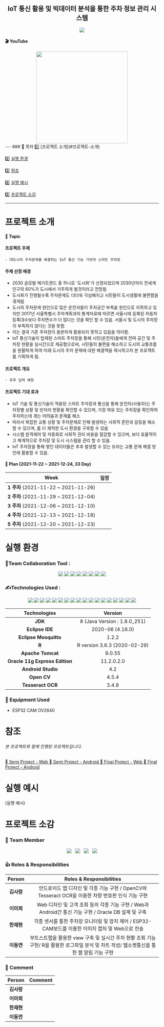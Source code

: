 <div align=center><h2>IoT 통신 활용 및 빅데이터 분석을 통한 주차 정보 관리 시스템</h2></div>
<div align=center><a href="https://github.com/4rangKim/FinalProject"><img src="https://hits.seeyoufarm.com/api/count/incr/badge.svg?url=https%3A%2F%2Fgithub.com%2F4rangKim%2FFinalProject&count_bg=%23434343&title_bg=%23F7C873&icon=&icon_color=%23FFFFFF&title=hits&edge_flat=false"/></a></div>

#### 🎬 **YouTube**

<div align=center><a href="https://youtu.be/5tHslKBJ8xk?t=0s"><img src="http://img.youtube.com/vi/5tHslKBJ8xk/0.jpg" width="300" height="300"></a></div>
---
### 📌 목차
1️⃣ [프로젝트 소개](#프로젝트-소개)

2️⃣ [실행 환경](#실행-환경)

3️⃣ [참조](#참조)

4️⃣ [실행 예시](#실행-예시)

5️⃣ [프로젝트 소감](#프로젝트-소감)

---
# 프로젝트 소개

#### 📍 **Topic**

#### 프로젝트 주제

	- 대도시의 주차문제를 해결하는 IoT 통신 기능 기반의 스마트 주차장

#### 주제 선정 배경

 - 2030 글로벌 메가트렌드 중 하나로 '도시화'가 선정되었으며 2030년까지 전세계 인구의 60%가 도시에서 거주하게 될것이라고 전망됨
 - 도시화가 진행될수록 주차문제도 더더욱 극심해지고 시민들이 도시생활에 불편함을 겪게됨
 - 도시의 주차문제 원인으로 많은 운전자들이 주차공간 부족을 원인으로 지목하고 있지만 2017년 서울특별시 주차계획과의 통계자료에 따르면 서울시에 등록된 자동차 등록대수보다 주차면수가 더 많다는 것을 확인 할 수 있음. 서울시 및 도시의 주차장이 부족하지 않다는 것을 뜻함.
 - 이는 결국 기존 주차장이 충분하게 활용되지 못하고 있음을 의미함.
 - IoT 통신기술이 탑재된 스마트 주차장을 통해 시민(운전자)들에게 잔여 공간 및 주차장 현황을 실시간으로 제공함으로써, 시민들의 불편을 해소하고 도시의 교통흐름을 원활하게 하여 미래 도시의 주차 문제에 대한 해결책을 제시하고자 본 프로젝트를 기획하게 됨.

#### 프로젝트 개요

	- 추후 입력 예정

#### 프로젝트 기대 효과

 - IoT 기술 및 통신기술이 적용된 스마트 주차장과 통신을 통해 운전자(사용자)는 주차장별 상황 및 빈자리 현황을 확인할 수 있으며, 가장 여유 있는 주차장을 확인하여 주차하는데 겪는 어려움과 문제를 해소
 - 따라서 복잡한 교통 상황 및 주차문제로 인해 발생하는 사회적 혼란과 갈등을 해소할 수 있으며, 좀 더 쾌적한 도시 환경을 구축할 수 있음
 - 시스템 원격제어 및 자동화로 사회적 관리 비용을 절감할 수 있으며, 보다 효율적이고 체계적으로 주차장 및 도시 시스템을 관리 할 수 있음.
 - IoT 주차장을 통해 쌓인 데이터들은 추후 발생할 수 있는 또라는 교통 문제 해결 방안에 활용할 수 있음.

#### 📆 **Plan (2021-11-22 ~ 2021-12-24, 33 Day)**

|               **Week**               | **일정** |
| :----------------------------------: | :------: |
| **1 주차** (2021-11-22 ~ 2021-11-26) |          |
| **2 주차** (2021-11-29 ~ 2021-12-04) |          |
| **3 주차** (2021-12-06 ~ 2021-12-10) |          |
| **4 주차** (2021-12-13 ~ 2021-12-18) |          |
| **5 주차** (2021-12-20 ~ 2021-12-23) |          |

# 실행 환경
### 🤝Team Collaboration Tool : 
<div align=center>
<img src="https://img.shields.io/badge/GitHub-181717?style=for-the-badge&logo=GitHub&logoColor=white">&nbsp;<img src="https://img.shields.io/badge/Zoom-2D8CFF?style=for-the-badge&logo=Zoom&logoColor=white">&nbsp;<img src="https://img.shields.io/badge/Miro-050038?style=for-the-badge&logo=Miro&logoColor=white">&nbsp;<img src="https://img.shields.io/badge/allo-ffffff?style=for-the-badge">&nbsp;<img src="https://img.shields.io/badge/Google Drive-4285F4?style=for-the-badge&logo=Google Drive&logoColor=white">&nbsp;<img src="https://img.shields.io/badge/Google Docs-4d8aed?style=for-the-badge">&nbsp;<img src="https://img.shields.io/badge/Google Sheets-34A853?style=for-the-badge&logo=Google Sheets&logoColor=white">&nbsp;<img src="https://img.shields.io/badge/Google Slides-edb413?style=for-the-badge">
</div>

### ✍Technologies Used : 

<div align=center>
<img src="https://img.shields.io/badge/java-007396?style=for-the-badge&logo=java&logoColor=white">&nbsp;<img src="https://img.shields.io/badge/JavaScript-F7DF1E?style=for-the-badge&logo=JavaScript&logoColor=white">&nbsp;<img src="https://img.shields.io/badge/Spring-6DB33F?style=for-the-badge&logo=Spring&logoColor=white">&nbsp;<img src="https://img.shields.io/badge/jQuery-0769AD?style=for-the-badge&logo=jQuery&logoColor=white">&nbsp;<img src="https://img.shields.io/badge/HTML5-E34F26?style=for-the-badge&logo=HTML5&logoColor=white">&nbsp;<img src="https://img.shields.io/badge/CSS3-1572B6?style=for-the-badge&logo=CSS3&logoColor=white">&nbsp;<img src="https://img.shields.io/badge/Bootstrap-7952B3?style=for-the-badge&logo=Bootstrap&logoColor=white">&nbsp;<img src="https://img.shields.io/badge/Eclipse IDE-2C2255?style=for-the-badge&logo=Eclipse IDE&logoColor=white">&nbsp;<img src="https://img.shields.io/badge/Eclipse Mosquitto-3C5280?style=for-the-badge&logo=EclipseMosquitto&logoColor=white">&nbsp;<img src="https://img.shields.io/badge/R-276DC3?style=for-the-badge&logo=R&logoColor=white">&nbsp;<img src="https://img.shields.io/badge/Apache Tomcat-F8DC75?style=for-the-badge&logo=ApacheTomcat&logoColor=black">&nbsp;<img src="https://img.shields.io/badge/Oracle-F80000?style=for-the-badge&logo=Oracle&logoColor=white">&nbsp;<img src="https://img.shields.io/badge/Android Studio-3DDC84?style=for-the-badge&logo=AndroidStudio&logoColor=white">&nbsp;<img src="https://img.shields.io/badge/Firebase-ffcb2b?style=for-the-badge&logo=Firebase&logoColor=white">&nbsp;<img src="https://img.shields.io/badge/Kakao Map-FFCD00?style=for-the-badge&logo=Kakao&logoColor=black">&nbsp;<img src="https://img.shields.io/badge/Arduino-00979D?style=for-the-badge&logo=Arduino&logoColor=white">&nbsp;<img src="https://img.shields.io/badge/OpenCV-5C3EE8?style=for-the-badge&logo=OpenCV&logoColor=white">&nbsp;<img src="https://img.shields.io/badge/tesseract-333399?style=for-the-badge&logo=tesseract&logoColor=white">
</div>

|          Technologies          |           Version            |
| :----------------------------: | :--------------------------: |
|            **JDK**             | 8 (Java Version : 1.8.0_251) |
|        **Eclipse IDE**         |       2020-06 (4.16.0)       |
|     **Eclipse Mosquitto**      |            1.2.2             |
|             **R**              | R version 3.6.3 (2020-02-29) |
|       **Apache Tomcat**        |            9.0.55            |
| **Oracle 11g Express Edition** |          11.2.0.2.0          |
|       **Android Studio**       |             4.2              |
|          **Open CV**           |            4.5.4             |
|       **Tesseract OCR**        |            3.4.8             |

### 🧰 Equipment Used
* ESP32 CAM OV2640

# 참조
###### 본 프로젝트와 함께 진행된 프로젝트입니다.
📕[ Semi Project - Web ](https://github.com/4rangKim/FinalProject-semi)
📗[ Semi Project - Android ]()
📘[ Final Project - Web ](https://github.com/4rangKim/FinalProject)
📙[ Final Project - Android](https://github.com/4rangKim/FinalProject-Android)

# 실행 예시
(실행 예시)

# 프로젝트 소감

### 🎈 Team Member 
<div align=center><a href="https://github.com/4rangKim"><img src="https://img.shields.io/badge/김사랑 -434343?style=for-the-badge&logo=GitHub&logoColor=white"/></a>&nbsp;&nbsp;&nbsp;<a href="https://github.com/MIHEE-LEE"><img src="https://img.shields.io/badge/이미희-434343?style=for-the-badge&logo=GitHub&logoColor=white"/></a>&nbsp;&nbsp;&nbsp;<a href="https://github.com/JaehyunHan0722"><img src="https://img.shields.io/badge/한재현-434343?style=for-the-badge&logo=GitHub&logoColor=white"/></a>&nbsp;&nbsp;&nbsp;<a href="https://github.com/le-espiritu"><img src="https://img.shields.io/badge/이동연-434343?style=for-the-badge&logo=GitHub&logoColor=white"/></a></div>

### 👍 Roles & Responsibilities
|   Person   |                   Roles & Responsibilities                   |
| :--------: | :----------------------------------------------------------: |
| **김사랑** | 안드로이드 앱 디자인 및 각종 기능 구현 / OpenCV와 Tesseract OCR을 이용한 차량 번호판 인식 기능 구현 |
| **이미희** | Web 디자인 및 고객 조회 등의 각종 기능 구현 / Web과 Android간 통신 기능 구현 / Oracle DB 설계 및 구축 |
| **한재현** | 각종 센서를 통한 주차장 모니터링 및 장치 제어 / ESP32-CAM보드를 이용한 이미지 캡처 및 Web으로 전송 |
| **이동연** | 부트스트랩을 활용한 view 구축 및 실시간 주차 현황 조회 기능 구현/ R을 활용한 로그파일 분석 및 차트 작성/ 웹소켓통신을 통한 웹 알림 기능 구현 |

### 💬 Comment
|   Person   | Comment |
| :--------: | ------- |
| **김사랑** |         |
| **이미희** |         |
| **한재현** |         |
| **이동연** |         |


